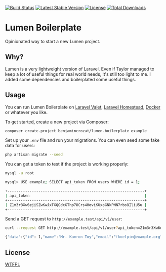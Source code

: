 [![Build Status](https://travis-ci.org/benjamincrozat/lumen-boilerplate.svg?branch=master)](https://travis-ci.org/benjamincrozat/lumen-boilerplate)
[![Latest Stable Version](https://poser.pugx.org/benjamincrozat/lumen-boilerplate/v/stable)](https://packagist.org/packages/benjamincrozat/lumen-boilerplate)
[![License](https://poser.pugx.org/benjamincrozat/lumen-boilerplate/license)](https://packagist.org/packages/benjamincrozat/lumen-boilerplate)
[![Total Downloads](https://poser.pugx.org/benjamincrozat/lumen-boilerplate/downloads)](https://packagist.org/packages/benjamincrozat/lumen-boilerplate)

# Lumen Boilerplate

Opinionated way to start a new Lumen project.

## Why?

Lumen is a very lightweight version of Laravel. Even if Taylor managed to keep a lot of useful things for real world needs, it's still too light to me. I added some dependencies and boilerplated some useful things.

## Usage

You can run Lumen Boilerplate on [Laravel Valet](https://laravel.com/docs/valet), [Laravel Homestead](https://laravel.com/docs/homestead), [Docker](https://vessel.shippingdocker.com/) or whatever you like.

To get started, create a new project via Composer:

```bash
composer create-project benjamincrozat/lumen-boilerplate example
```

Set up your `.env` file and run your migrations. You can even seed some fake data for users:

```bash
php artisan migrate --seed
```

You can get a token to test if the project is working properly:

```bash
mysql -u root

mysql> USE example; SELECT api_token FROM users WHERE id = 1;

+--------------------------------------------------------------+
| api_token                                                    |
+--------------------------------------------------------------+
| Z1m3r3Xw6ejiSZwKwJxTXQCdcGThp78Crs4HoviKUxoGNkPNN7rbo8IliU5u |
+--------------------------------------------------------------+
```

Send a GET request to `http://example.test/api/v1/user`:

```bash
curl --request GET http://example.test/api/v1/user?api_token=Z1m3r3Xw6ejiSZwKwJxTXQCdcGThp78Crs4HoviKUxoGNkPNN7rbo8IliU5u

{"data":{"id": 1,"name":"Mr. Kamron Toy","email":"fkoelpin@example.org"}}
```

## License

[WTFPL](http://www.wtfpl.net/about/)
